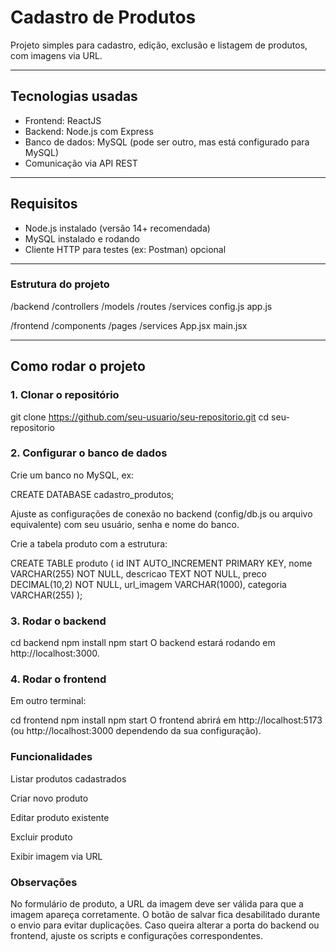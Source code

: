 # Cadastro de Produtos

Projeto simples para cadastro, edição, exclusão e listagem de produtos, com imagens via URL.

---

## Tecnologias usadas

- Frontend: ReactJS  
- Backend: Node.js com Express  
- Banco de dados: MySQL (pode ser outro, mas está configurado para MySQL)  
- Comunicação via API REST  

---

## Requisitos

- Node.js instalado (versão 14+ recomendada)  
- MySQL instalado e rodando  
- Cliente HTTP para testes (ex: Postman) opcional  

---

### Estrutura do projeto

/backend
  /controllers
  /models
  /routes
  /services
  config.js
  app.js

/frontend
  /components
  /pages
  /services
  App.jsx
  main.jsx

 --- 

## Como rodar o projeto

### 1. Clonar o repositório

git clone https://github.com/seu-usuario/seu-repositorio.git
cd seu-repositorio

### 2. Configurar o banco de dados
Crie um banco no MySQL, ex:

CREATE DATABASE cadastro_produtos;

Ajuste as configurações de conexão no backend (config/db.js ou arquivo equivalente) com seu usuário, senha e nome do banco.

Crie a tabela produto com a estrutura:

CREATE TABLE produto (
  id INT AUTO_INCREMENT PRIMARY KEY,
  nome VARCHAR(255) NOT NULL,
  descricao TEXT NOT NULL,
  preco DECIMAL(10,2) NOT NULL,
  url_imagem VARCHAR(1000),
  categoria VARCHAR(255)
);

### 3. Rodar o backend

cd backend
npm install
npm start
O backend estará rodando em http://localhost:3000.

### 4. Rodar o frontend
Em outro terminal:

cd frontend
npm install
npm start
O frontend abrirá em http://localhost:5173 (ou http://localhost:3000 dependendo da sua configuração).

### Funcionalidades
Listar produtos cadastrados

Criar novo produto

Editar produto existente

Excluir produto

Exibir imagem via URL

### Observações
No formulário de produto, a URL da imagem deve ser válida para que a imagem apareça corretamente.
O botão de salvar fica desabilitado durante o envio para evitar duplicações.
Caso queira alterar a porta do backend ou frontend, ajuste os scripts e configurações correspondentes.
